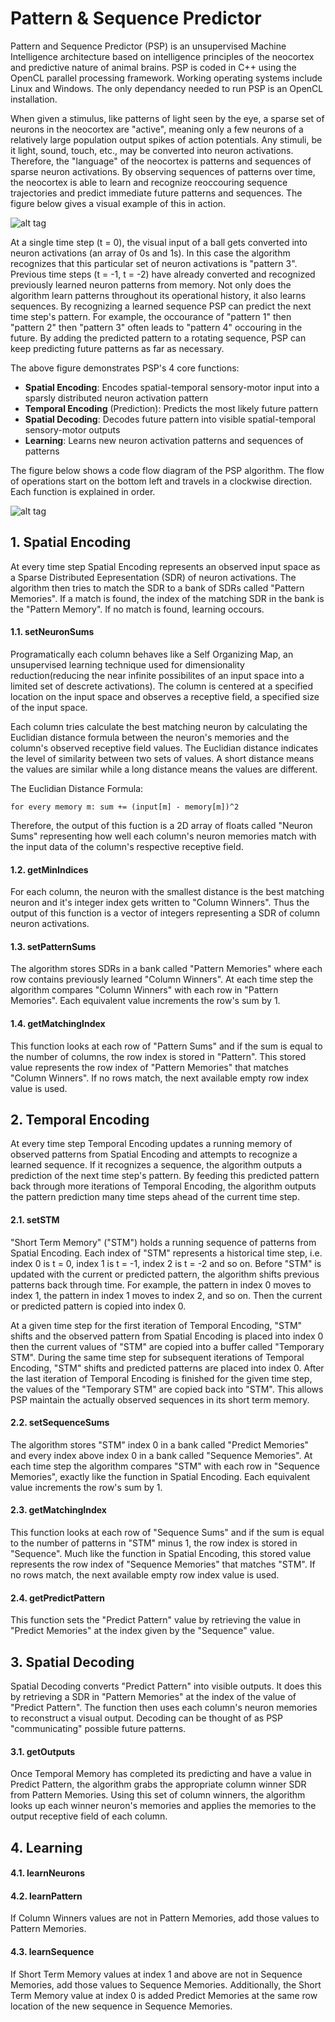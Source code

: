 # Pattern & Sequence Predictor

Pattern and Sequence Predictor (PSP) is an unsupervised Machine Intelligence architecture based on intelligence principles of the neocortex and predictive nature of animal brains.  PSP is coded in C++ using the OpenCL parallel processing framework.  Working operating systems include Linux and Windows.  The only dependancy needed to run PSP is an OpenCL installation.

When given a stimulus, like patterns of light seen by the eye, a sparse set of neurons in the neocortex are "active", meaning only a few neurons of a relatively large population output spikes of action potentials.  Any stimuli, be it light, sound, touch, etc., may be converted into neuron activations.  Therefore, the "language" of the neocortex is patterns and sequences of sparse neuron activations.  By observing sequences of patterns over time, the neocortex is able to learn and recognize reoccouring sequence trajectories and predict immediate future patterns and sequences.  The figure below gives a visual example of this in action.

![alt tag](https://raw.githubusercontent.com/ddigiorg/neuroowl.github.io/master/webpages/technology/pattern-sequence-predictor/figure-1.png)

At a single time step (t = 0), the visual input of a ball gets converted into neuron activations (an array of 0s and 1s).  In this case the algorithm recognizes that this particular set of neuron activations is "pattern 3".  Previous time steps (t = -1, t = -2) have already converted and recognized previously learned neuron patterns from memory.  Not only does the algorithm learn patterns throughout its operational history, it also learns sequences.  By recognizing a learned sequence PSP can predict the next time step's pattern.  For example, the occourance of "pattern 1" then "pattern 2" then "pattern 3" often leads to "pattern 4" occouring in the future.  By adding the predicted pattern to a rotating sequence, PSP can keep predicting future patterns as far as necessary.

The above figure demonstrates PSP's 4 core functions:
- **Spatial Encoding**: Encodes spatial-temporal sensory-motor input into a sparsly distributed neuron activation pattern
- **Temporal Encoding** (Prediction): Predicts the most likely future pattern
- **Spatial Decoding**: Decodes future pattern into visible spatial-temporal sensory-motor outputs
- **Learning**: Learns new neuron activation patterns and sequences of patterns

The figure below shows a code flow diagram of the PSP algorithm.  The flow of operations start on the bottom left and travels in a clockwise direction.  Each function is explained in order.

![alt tag](https://raw.githubusercontent.com/ddigiorg/neuroowl.github.io/master/webpages/technology/pattern-sequence-predictor/map.png)

## 1. Spatial Encoding

At every time step Spatial Encoding represents an observed input space as a Sparse Distributed Eepresentation (SDR) of neuron activations.  The algorithm then tries to match the SDR to a bank of SDRs called "Pattern Memories".  If a match is found, the index of the matching SDR in the bank is the "Pattern Memory".  If no match is found, learning occours.

#### 1.1. setNeuronSums

Programatically each column behaves like a Self Organizing Map, an unsupervised learning technique used for dimensionality reduction(reducing the near infinite possibilites of an input space into a limited set of descrete activations).  The column is centered at a specified location on the input space and observes a receptive field, a specified size of the input space.  

Each column tries calculate the best matching neuron by calculating the Euclidian distance formula between the neuron's memories and the column's observed receptive field values.  The Euclidian distance indicates the level of similarity between two sets of values.  A short distance means the values are similar while a long distance means the values are different.  

The Euclidian Distance Formula:
```
for every memory m: sum += (input[m] - memory[m])^2
```

Therefore, the output of this fuction is a 2D array of floats called "Neuron Sums" representing how well each column's neuron memories match with the input data of the column's respective receptive field.

#### 1.2. getMinIndices

For each column, the neuron with the smallest distance is the best matching neuron and it's integer index gets written to "Column Winners".  Thus the output of this function is a vector of integers representing a SDR of column neuron activations.

#### 1.3. setPatternSums

The algorithm stores SDRs in a bank called "Pattern Memories" where each row contains previously learned "Column Winners".  At each time step the algorithm compares "Column Winners" with each row in "Pattern Memories".  Each equivalent value increments the row's sum by 1.

#### 1.4. getMatchingIndex

This function looks at each row of "Pattern Sums" and if the sum is equal to the number of columns, the row index is stored in "Pattern".  This stored value represents the row index of "Pattern Memories" that matches "Column Winners".  If no rows match, the next available empty row index value is used.

## 2. Temporal Encoding

At every time step Temporal Encoding updates a running memory of observed patterns from Spatial Encoding and attempts to recognize a learned sequence.  If it recognizes a sequence, the algorithm outputs a prediction of the next time step's pattern.  By feeding this predicted pattern back through more iterations of Temporal Encoding, the algorithm outputs the pattern prediction many time steps ahead of the current time step.

#### 2.1. setSTM

"Short Term Memory" ("STM") holds a running sequence of patterns from Spatial Encoding.  Each index of "STM" represents a historical time step, i.e. index 0 is t = 0, index 1 is t = -1, index 2 is t = -2 and so on.  Before "STM" is updated with the current or predicted pattern, the algorithm shifts previous patterns back through time.  For example, the pattern in index 0 moves to index 1, the pattern in index 1 moves to index 2, and so on.  Then the current or predicted pattern is copied into index 0.

At a given time step for the first iteration of Temporal Encoding, "STM" shifts and the observed pattern from Spatial Encoding is placed into index 0 then the current values of "STM" are copied into a buffer called "Temporary STM".  During the same time step for subsequent iterations of Temporal Encoding, "STM" shifts and predicted patterns are placed into index 0.  After the last iteration of Temporal Encoding is finished for the given time step, the values of the "Temporary STM" are copied back into "STM".  This allows PSP maintain the actually observed sequences in its short term memory.

#### 2.2. setSequenceSums

The algorithm stores "STM" index 0 in a bank called "Predict Memories" and every index above index 0 in a bank called "Sequence Memories".  At each time step the algorithm compares "STM" with each row in "Sequence Memories", exactly like the function in Spatial Encoding.  Each equivalent value increments the row's sum by 1.

#### 2.3. getMatchingIndex

This function looks at each row of "Sequence Sums" and if the sum is equal to the number of patterns in "STM" minus 1, the row index is stored in "Sequence".  Much like the function in Spatial Encoding, this stored value represents the row index of "Sequence Memories" that matches "STM".  If no rows match, the next available empty row index value is used.

#### 2.4. getPredictPattern

This function sets the "Predict Pattern" value by retrieving the value in "Predict Memories" at the index given by the "Sequence" value.

## 3. Spatial Decoding

Spatial Decoding converts "Predict Pattern" into visible outputs.  It does this by retrieving a SDR in "Pattern Memories" at the index of the value of "Predict Pattern".  The function then uses each column's neuron memories to reconstruct a visual output.  Decoding can be thought of as PSP "communicating" possible future patterns.

#### 3.1. getOutputs

Once Temporal Memory has completed its predicting and have a value in Predict Pattern, the algorithm grabs the appropriate column winner SDR from Pattern Memories.  Using this set of column winners, the algorithm looks up each winner neuron's memories and applies the memories to the output receptive field of each column.

## 4. Learning

#### 4.1. learnNeurons

#### 4.2. learnPattern

If Column Winners values are not in Pattern Memories, add those values to Pattern Memories.

#### 4.3. learnSequence

If Short Term Memory values at index 1 and above are not in Sequence Memories, add those values to Sequence Memories.  Additionally, the Short Term Memory value at index 0 is added Predict Memories at the same row location of the new sequence in Sequence Memories.
